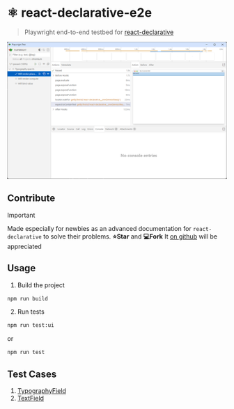 # ⚛️ react-declarative-e2e

> Playwright end-to-end testbed for [react-declarative](https://github.com/react-declarative/react-declarative)

![screenshot](./docs/screenshot.png)

## Contribute

> [!IMPORTANT]
> Made especially for newbies as an advanced documentation for `react-declarative` to solve their problems. **⭐Star** and **💻Fork** It [on github](https://github.com/react-declarative/react-declarative) will be appreciated

## Usage

1. Build the project

```bash
npm run build
```

2. Run tests

```bash
npm run test:ui
```

or

```bash
npm run test
```


## Test Cases

<!--
```
const fieldMap = {
    'custom-layout': FieldType.Layout,
    'switch-field': FieldType.Switch,
    'yesno-field': FieldType.YesNo,
    'line-field': FieldType.Line,
    'file-field': FieldType.File,
    'group-layout': FieldType.Group,
    'paper-layout': FieldType.Paper,
    'outline-layout': FieldType.Outline,
    'expansion-layout': FieldType.Expansion,
    'radio-field': FieldType.Radio,
    'checkbox-field': FieldType.Checkbox,
    'date-field': FieldType.Date,
    'time-field': FieldType.Time,
    'progress-field': FieldType.Progress,
    'component-field': FieldType.Component,
    'slider-field': FieldType.Slider,
    'combo-field': FieldType.Combo,
    'choose-field': FieldType.Choose,
    'tree-field': FieldType.Tree,
    'dict-field': FieldType.Dict,
    'init-field': FieldType.Init,
    'phony-field': FieldType.Phony,
    'complete-field': FieldType.Complete,
    'items-field': FieldType.Items,
    'rating-field': FieldType.Rating,
    'fragment-layout': FieldType.Fragment,
    'div-layout': FieldType.Div,
    'box-layout': FieldType.Box,
    'tabs-layout': FieldType.Tabs,
    'hero-layout': FieldType.Hero,
    'center-layout': FieldType.Center,
    'stretch-layout': FieldType.Stretch,
    'condition-layout': FieldType.Condition,
}
```
-->

1. [TypographyField](./e2e/spec/Typography.spec.ts)
2. [TextField](./e2e/spec/TextField.spec.ts)
